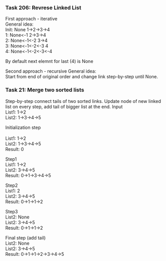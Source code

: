 ### Task 206: Revrese Linked List
First approach - iterative <br>
General idea:<br>
Init: None  1->2->3->4 <br>
1:    None<-1  2->3->4 <br>
2:    None<-1<-2  3->4 <br>
3:    None<-1<-2<-3  4 <br>
4:    None<-1<-2<-3<-4 <br>

By default next elemnt for last (4) is None

Second approach - recursive
General idea:<br>
Start from end of original order and change link step-by-step until None.

### Task 21: Merge two sorted lists
Step-by-step connect tails of two sorted links.
Update node of new linked list on every step, add tail of bigger list at the end.
Input <br>
List1: 1->2 <br>
List2: 1->3->4->5 <br>
        
Initialization step <br>        
List1: 1->2 <br>
List2: 1->3->4->5 <br>
Result: 0 <br>

Step1 <br>
List1: 1->2 <br>
List2: 3->4->5 <br>
Result: 0->1->3->4->5 <br>

Step2 <br>
List1: 2 <br>
List2: 3->4->5 <br>
Result: 0->1->1->2 <br>

Step3 <br>
List2: None <br>
List2: 3->4->5 <br>
Result: 0->1->1->2 <br>
        
Final step (add tail) <br>
List2: None <br>
List2: 3->4->5 <br>
Result: 0->1->1->2->3->4->5 <br>
